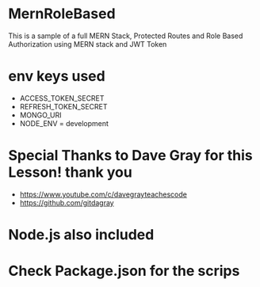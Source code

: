# MernRoleBased
This is a sample of a full MERN Stack, Protected Routes and Role Based Authorization using MERN stack and JWT Token


# env keys used
- ACCESS_TOKEN_SECRET
- REFRESH_TOKEN_SECRET
- MONGO_URI
- NODE_ENV = development


#  Special Thanks to Dave Gray for this Lesson! thank you 
-  https://www.youtube.com/c/davegrayteachescode
-  https://github.com/gitdagray


# Node.js also included
# Check Package.json for the scrips
